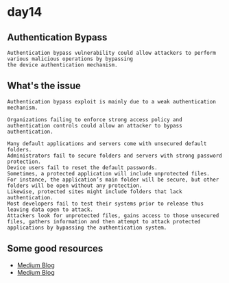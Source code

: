 # day14

## Authentication Bypass

```text
Authentication bypass vulnerability could allow attackers to perform various malicious operations by bypassing 
the device authentication mechanism.
```

## What's the issue

```text
Authentication bypass exploit is mainly due to a weak authentication mechanism.

Organizations failing to enforce strong access policy and authentication controls could allow an attacker to bypass authentication.

Many default applications and servers come with unsecured default folders.
Administrators fail to secure folders and servers with strong password protection.
Device users fail to reset the default passwords.
Sometimes, a protected application will include unprotected files. 
For instance, the application’s main folder will be secure, but other folders will be open without any protection.
Likewise, protected sites might include folders that lack authentication.
Most developers fail to test their systems prior to release thus leaving data open to attack.
Attackers look for unprotected files, gains access to those unsecured files, gathers information and then attempt to attack protected applications by bypassing the authentication system.
```

## Some good resources

* [Medium Blog](https://medium.com/infosec/how-i-was-able-to-uniquely-bypass-authentication-while-web-pentesting-cd5d8d6a2837)
* [Medium Blog](https://medium.com/cyberverse/authentication-bypass-with-x-path-injection-and-sql-injection-cyberverse-c5d8dd34ac9a)

